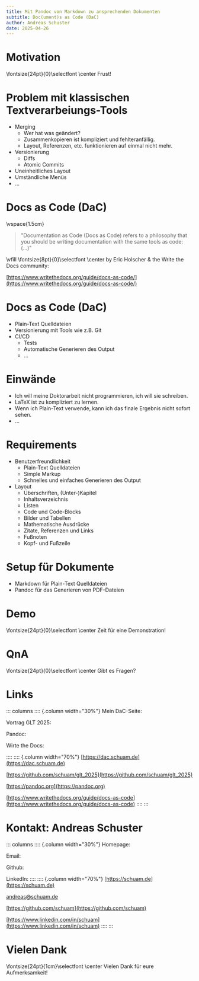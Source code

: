 ```yaml
---
title: Mit Pandoc von Markdown zu ansprechenden Dokumenten
subtitle: Doc(ument)s as Code (DaC)
author: Andreas Schuster
date: 2025-04-26
---
```


# Motivation

\fontsize{24pt}{0}\selectfont
\center
Frust!


# Problem mit klassischen Textverarbeiungs-Tools

- Merging
  - Wer hat was geändert?
  - Zusammenkopieren ist kompliziert und fehlteranfällig.
  - Layout, Referenzen, etc. funktionieren auf einmal nicht mehr.
- Versionierung
  - Diffs
  - Atomic Commits
- Uneinheitliches Layout
- Umständliche Menüs
- ...


# Docs as Code (DaC)

\vspace{1.5cm}
> "Documentation as Code (Docs as Code) refers to a philosophy that you should
> be writing documentation with the same tools as code: (...)"


\vfill
\fontsize{8pt}{0}\selectfont
\center
by Eric Holscher & the Write the Docs community:

[https://www.writethedocs.org/guide/docs-as-code/](https://www.writethedocs.org/guide/docs-as-code/)


# Docs as Code (DaC)

- Plain-Text Quelldateien
- Versionierung mit Tools wie z.B. Git
- CI/CD
  - Tests
  - Automatische Generieren des Output
  - ...


# Einwände

- Ich will meine Doktorarbeit nicht programmieren, ich will sie schreiben.
- LaTeX ist zu kompliziert zu lernen.
- Wenn ich Plain-Text verwende, kann ich das finale Ergebnis nicht sofort
  sehen.
- ...


# Requirements

- Benutzerfreundlichkeit
  - Plain-Text Quelldateien
  - Simple Markup
  - Schnelles und einfaches Generieren des Output
- Layout
  - Überschriften, (Unter-)Kapitel
  - Inhaltsverzeichnis
  - Listen
  - Code und Code-Blocks
  - Bilder und Tabellen
  - Mathematische Ausdrücke
  - Zitate, Referenzen und Links
  - Fußnoten
  - Kopf- und Fußzeile


# Setup für Dokumente

- Markdown für Plain-Text Quelldateien
- Pandoc für das Generieren von PDF-Dateien


# Demo

\fontsize{24pt}{0}\selectfont
\center
Zeit für eine Demonstration!


# QnA

\fontsize{24pt}{0}\selectfont
\center
Gibt es Fragen?


# Links

::: columns
:::: {.column width="30%"}
Mein DaC-Seite:

Vortrag GLT 2025:

Pandoc:

Wirte the Docs:

::::
:::: {.column width="70%"}
[https://dac.schuam.de](https://dac.schuam.de)

[https://github.com/schuam/glt_2025](https://github.com/schuam/glt_2025)

[https://pandoc.org](https://pandoc.org)

[https://www.writethedocs.org/guide/docs-as-code](https://www.writethedocs.org/guide/docs-as-code)
::::
:::


# Kontakt: Andreas Schuster

::: columns
:::: {.column width="30%"}
Homepage:

Email:

Github:

LinkedIn:
::::
:::: {.column width="70%"}
[https://schuam.de](https://schuam.de)

[andreas@schuam.de](mailto:andreas@schuam.de)

[https://github.com/schuam](https://github.com/schuam)

[https://www.linkedin.com/in/schuam](https://www.linkedin.com/in/schuam)
::::
:::


# Vielen Dank

\fontsize{24pt}{1cm}\selectfont
\center
Vielen Dank für eure Aufmerksamkeit!

